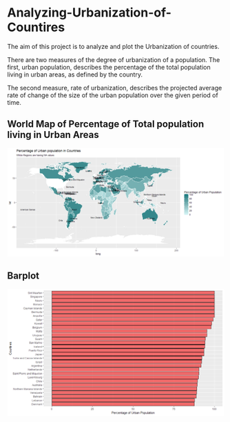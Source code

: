 # Analyzing-Urbanization-of-Countires

The aim of this project is to analyze and plot the Urbanization of countries.

There are two measures of the degree of urbanization of a population. The first, urban population, describes the percentage of the total population living in urban areas, as defined by the country.

The second measure, rate of urbanization, describes the projected average rate of change of the size of the urban population over the given period of time.



## World Map of Percentage of Total population living in Urban Areas

![github logo](https://github.com/anishsingh20/Analyzing-Urbanization-of-Countires/blob/master/Plots/World%20map%20of%20Urban%20Population.png)


## Barplot


![github logo](https://github.com/anishsingh20/Analyzing-Urbanization-of-Countires/blob/master/Plots/Barplot%20of%20Urban%20Population.png)
